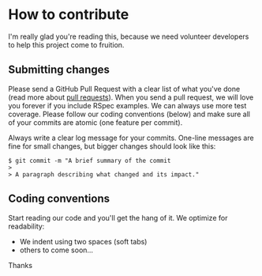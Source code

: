 # How to contribute

I'm really glad you're reading this, because we need volunteer developers to help this project come to fruition.

## Submitting changes

Please send a GitHub Pull Request with a clear list of what you've done (read more about [pull requests](http://help.github.com/pull-requests/)). When you send a pull request, we will love you forever if you include RSpec examples. We can always use more test coverage. Please follow our coding conventions (below) and make sure all of your commits are atomic (one feature per commit).

Always write a clear log message for your commits. One-line messages are fine for small changes, but bigger changes should look like this:

    $ git commit -m "A brief summary of the commit
    > 
    > A paragraph describing what changed and its impact."
    
## Coding conventions

Start reading our code and you'll get the hang of it. We optimize for readability:

  * We indent using two spaces (soft tabs)
  * others to come  soon...
  
Thanks
